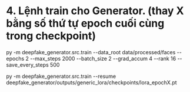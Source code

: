 # 4. Lệnh train cho Generator. (thay X bằng số thứ tự epoch cuối cùng trong checkpoint)
py -m deepfake_generator.src.train --data_root data/processed/faces --epochs 2 --max_steps 2000 --batch_size 2 --grad_accum 4 --rank 16 --save_every_steps 500

py -m deepfake_generator.src.train --resume deepfake_generator/outputs/generic_lora/checkpoints/lora_epochX.pt 